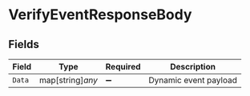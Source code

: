 # VerifyEventResponseBody


## Fields

| Field                 | Type                  | Required              | Description           |
| --------------------- | --------------------- | --------------------- | --------------------- |
| `Data`                | map[string]*any*      | :heavy_minus_sign:    | Dynamic event payload |